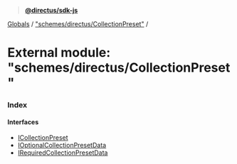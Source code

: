 > **[@directus/sdk-js](../README.md)**

[Globals](../README.md) / ["schemes/directus/CollectionPreset"](_schemes_directus_collectionpreset_.md) /

# External module: "schemes/directus/CollectionPreset"

### Index

#### Interfaces

* [ICollectionPreset](../interfaces/_schemes_directus_collectionpreset_.icollectionpreset.md)
* [IOptionalCollectionPresetData](../interfaces/_schemes_directus_collectionpreset_.ioptionalcollectionpresetdata.md)
* [IRequiredCollectionPresetData](../interfaces/_schemes_directus_collectionpreset_.irequiredcollectionpresetdata.md)